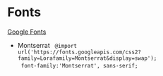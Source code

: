 # Fonts

 [Google Fonts](https://fonts.google.com/)

- Montserrat
    <code language="css">
    @import url('https:\/\/fonts.googleapis.com\/css2?family=Lorafamily=Montserrat&display=swap');
    </code>
    <code language="css">
    font-family:'Montserrat', sans-serif;
    </code>

